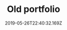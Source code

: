 ---
title: Old portfolio
date: "2019-05-26T22:40:32.169Z"
description: The first iteration of my online portfolio. Was built predominantly with Twitter Bootstrap. Used Django's templating engine. Felt it didn't reflect most of my recent skills - hence the remake.
type: work
published: true
tech: Django, Heroku, Amazon S3, Twitter Bootstrap
link: https://emeruchecole.herokuapp.com
repo: emeruchecole
position: 3
---